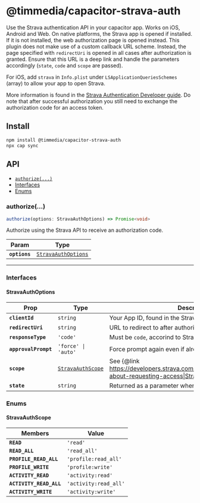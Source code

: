 # @timmedia/capacitor-strava-auth

Use the Strava authentication API in your capacitor app. Works on iOS, Android and Web. On native platforms, the Strava app is opened if installed. If it is not installed, the web authorization page is opened instead. This plugin does not make use of a custom callback URL scheme. Instead, the page specified with `redirectUri` is opened in all cases after authorization is granted. Ensure that this URL is a deep link and handle the parameters accordingly (`state`, `code` and `scope` are passed).

For iOS, add `strava` in `Info.plist` under `LSApplicationQueriesSchemes` (array) to allow your app to open Strava.

More information is found in the [Strava Authentication Developer guide](https://developers.strava.com/docs/authentication/). Do note that after successful authorization you still need to exchange the authorization code for an access token.

## Install

```bash
npm install @timmedia/capacitor-strava-auth
npx cap sync
```

## API

<docgen-index>

* [`authorize(...)`](#authorize)
* [Interfaces](#interfaces)
* [Enums](#enums)

</docgen-index>

<docgen-api>
<!--Update the source file JSDoc comments and rerun docgen to update the docs below-->

### authorize(...)

```typescript
authorize(options: StravaAuthOptions) => Promise<void>
```

Authorize using the Strava API to receive an authorization code.

| Param         | Type                                                            |
| ------------- | --------------------------------------------------------------- |
| **`options`** | <code><a href="#stravaauthoptions">StravaAuthOptions</a></code> |

--------------------


### Interfaces


#### StravaAuthOptions

| Prop                 | Type                                                        | Description                                                                                                  |
| -------------------- | ----------------------------------------------------------- | ------------------------------------------------------------------------------------------------------------ |
| **`clientId`**       | <code>string</code>                                         | Your App ID, found in the Strava settings.                                                                   |
| **`redirectUri`**    | <code>string</code>                                         | URL to redirect to after authorization.                                                                      |
| **`responseType`**   | <code>'code'</code>                                         | Must be `code`, accorind to Strava docs.                                                                     |
| **`approvalPrompt`** | <code>'force' \| 'auto'</code>                              | Force prompt again even if already authorized earlier.                                                       |
| **`scope`**          | <code><a href="#stravaauthscope">StravaAuthScope</a></code> | See {@link https://developers.strava.com/docs/authentication/#details-about-requesting-access\|Strava Docs}. |
| **`state`**          | <code>string</code>                                         | Returned as a parameter when redirected to `redirectUri`.                                                    |


### Enums


#### StravaAuthScope

| Members                 | Value                            |
| ----------------------- | -------------------------------- |
| **`READ`**              | <code>'read'</code>              |
| **`READ_ALL`**          | <code>'read_all'</code>          |
| **`PROFILE_READ_ALL`**  | <code>'profile:read_all'</code>  |
| **`PROFILE_WRITE`**     | <code>'profile:write'</code>     |
| **`ACTIVITY_READ`**     | <code>'activity:read'</code>     |
| **`ACTIVITY_READ_ALL`** | <code>'activity:read_all'</code> |
| **`ACTIVITY_WRITE`**    | <code>'activity:write'</code>    |

</docgen-api>
